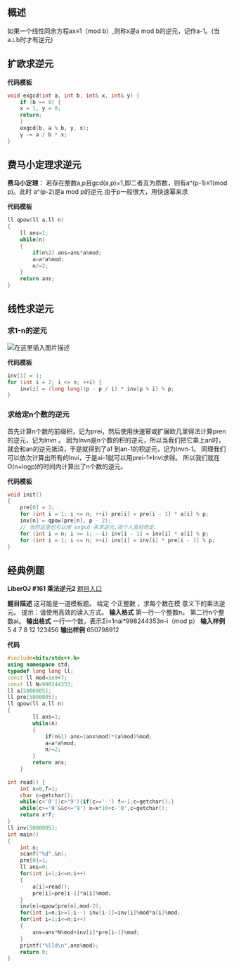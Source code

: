 ## 概述
如果一个线性同余方程ax≡1（mod b）,则称x是a mod b的逆元，记作a-1。(当a⊥b时才有逆元)

## 扩欧求逆元
**代码模板**

```cpp
void exgcd(int a, int b, int& x, int& y) {  
    if (b == 0) {  
    x = 1, y = 0;  
    return;  
    }  
    exgcd(b, a % b, y, x);  
    y -= a / b * x;  
}  
```

## 费马小定理求逆元
**费马小定理**：
若存在整数a,p且gcd(a,p)=1,即二者互为质数，则有a^(p-1)≡1(mod p)。此时 a^(p-2)是a mod p的逆元
由于p一般很大，用快速幂来求

**代码模板**

```cpp
ll qpow(ll a,ll n)  
{  
    ll ans=1;  
    while(n)  
    {  
        if(n%2) ans=ans*a%mod;  
        a=a*a%mod;  
        n/=2;  
    }  
    return ans;  
}  
```

## 线性求逆元
### 求1-n的逆元
![在这里插入图片描述](https://img-blog.csdnimg.cn/0638db47e4d5429fb7eb1438ab7e11ea.png)

**代码模板**

```cpp
inv[1] = 1;  
for (int i = 2; i <= n; ++i) {  
    inv[i] = (long long)(p - p / i) * inv[p % i] % p;  
}  
```

### 求给定n个数的逆元
首先计算n个数的前缀积，记为prei，然后使用快速幂或扩展欧几里得法计算pren 的逆元，记为Invn 。
因为Invn是n个数的积的逆元，所以当我们把它乘上an时，就会和an的逆元抵消，于是就得到了a1 到an-1的积逆元，记为Invn-1。
同理我们可以依次计算出所有的Invi，于是ai-1就可以用prei-1*Invi求得。
所以我们就在O(n+logp)的时间内计算出了n个数的逆元。

**代码模板**

```cpp
void init()  
{  
    pre[0] = 1;  
    for (int i = 1; i <= n; ++i) pre[i] = pre[i - 1] * a[i] % p;  
    inv[n] = qpow(pre[n], p - 2);  
    // 当然这里也可以用 exgcd 来求逆元,视个人喜好而定.  
    for (int i = n; i >= 1; --i) inv[i - 1] = inv[i] * a[i] % p;  
    for (int i = 1; i <= n; ++i) inv[i] = inv[i] * pre[i - 1] % p;  
}  
```

## 经典例题
**LiberOJ #161 乘法逆元2**
[题目入口](https://loj.ac/p/161)

**题目描述**
这可能是一道模板题。
给定  个正整数 ，求每个数在模  意义下的乘法逆元。
提示：请使用高效的读入方式。
**输入格式**
第一行一个整数n。
第二行n个整数ai。
**输出格式**
一行一个数，表示Σi=1nai*998244353n-i（mod p）
**输入样例**
5
4 7 8 12 123456
**输出样例**
650798912


**代码**

```cpp
#include<bits/stdc++.h>  
using namespace std;  
typedef long long ll;  
const ll mod=1e9+7;  
const ll N=998244353;  
ll a[5000005];  
ll pre[5000005];  
ll qpow(ll a,ll n)  
{  
	    ll ans=1;  
	    while(n)  
	    {  
	        if(n&1) ans=(ans%mod)*(a%mod)%mod;  
	        a=a*a%mod;  
	        n/=2;  
	    }  
	    return ans;  
	}  
    
int read() {  
    int x=0,f=1;  
    char c=getchar();  
    while(c<'0'||c>'9'){if(c=='-') f=-1;c=getchar();}  
    while(c>='0'&&c<='9') x=x*10+c-'0',c=getchar();  
    return x*f;  
}  
ll inv[5000005];  
int main()  
{  
    int n;  
    scanf("%d",&n);  
    pre[0]=1;  
    ll ans=0;  
    for(int i=1;i<=n;i++)  
    {  
        a[i]=read();  
        pre[i]=pre[i-1]*a[i]%mod;  
    }  
    inv[n]=qpow(pre[n],mod-2);  
    for(int i=n;i>=1;i--) inv[i-1]=inv[i]%mod*a[i]%mod;  
    for(int i=1;i<=n;i++)  
    {  
        ans=ans*N%mod+inv[i]*pre[i-1]%mod;  
    }  
    printf("%lld\n",ans%mod);  
    return 0;  
}  
```







